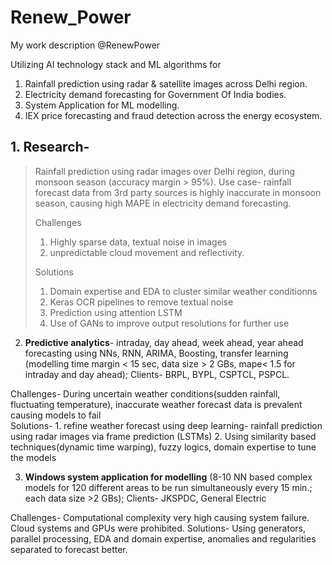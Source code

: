 # Renew_Power
My work description @RenewPower

Utilizing AI technology stack and ML algorithms for
  1. Rainfall prediction using radar & satellite images across Delhi region.
  2. Electricity demand forecasting for Government Of India bodies.
  3. System Application for ML modelling.
  4. IEX price forecasting and fraud detection across the energy ecosystem.




## 1. **Research**- 
> Rainfall prediction using radar images over Delhi region, during monsoon season (accuracy margin > 95%). Use case- rainfall forecast data from 3rd party sources is highly inaccurate in monsoon season, causing high MAPE in electricity demand forecasting.
>
> Challenges 
> 1. Highly sparse data, textual noise in images
> 2. unpredictable cloud movement and reflectivity.
> 
> Solutions  
> 1. Domain expertise and EDA to cluster similar weather conditionns
> 2. Keras OCR pipelines to remove textual noise
> 3. Prediction using attention LSTM
> 4. Use of GANs to improve output resolutions for further use

2. **Predictive analytics**- intraday, day ahead, week ahead, year ahead forecasting using NNs, RNN, ARIMA, Boosting, transfer learning (modelling time margin < 15 sec, data size > 2 GBs, mape< 1.5 for intraday and day ahead); Clients- BRPL, BYPL, CSPTCL, PSPCL.

Challenges- During uncertain weather conditions(sudden rainfall, fluctuating temperature), inaccurate weather forecast data is prevalent causing models to fail  
Solutions- 1. refine weather forecast using deep learning- rainfall prediction using radar images via frame prediction (LSTMs)
	   2. Using similarity based techniques(dynamic time warping), fuzzy logics, domain expertise to tune the models

3. **Windows system application for modelling** (8-10 NN based complex models for 120 different areas to be run simultaneously every 15 min.; each data size >2 GBs); Clients- JKSPDC, General Electric 

Challenges- Computational complexity very high causing system failure. Cloud systems and GPUs were prohibited.
Solutions- Using generators, parallel processing, EDA and domain expertise, anomalies and regularities separated to forecast better.


